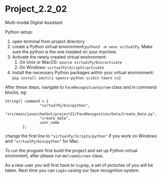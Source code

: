# Project_2.2_02

Multi-modal Digital Assistant

Python setup:

1. open terminal from project directory
2. create a Python virtual environment:`python3 -m venv virtualPy`. Make sure the python is the one instaled on your machine.
3. Activate the newly created virtual environment:
   1. On Unix or MacOS: `source virtualPy/bin/activate`
   2. On Windows: `virtualPy\Scripts\activate`
4. Install the necessary Python packages within your virtual environment: `pip install imutils opencv-python scikit-learn cv2`

After these steps, navigate to `FaceRecognitionSystem` class and in command blocks, eg:

```
String[] command = {
                "virtualPy/bin/python",
                "src/main/java/chatbot/project22/FaceRecognition/Data/Create_Data.py",
                "create_data",
                user_name
        };
```

change the first line to `"virtualPy/Scripts/python"` if you work on Windows and `"virtualPy/bin/python"` for Mac.


To run the program first build the project and set up Python virtual enviroment, after please run `WelcomeScreen` class.

As a new user you will first have to `SignUp`, a set of picturtes of you will be taken. Next time you can `LogIn` ussing our face recognition system.
